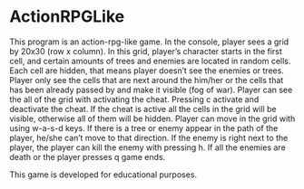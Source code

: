 # ActionRPGLike

This program is an action-rpg-like game.
In the console, player sees a grid by 20x30 (row x column). In this grid, player’s character starts in 
the first cell, and certain amounts of trees and enemies are located in random cells. Each cell are 
hidden, that means player doesn’t see the enemies or trees. Player only see the cells that are next 
around the him/her or the cells that has been already passed by and make it visible (fog of war). Player 
can see the all of the grid with activating the cheat. Pressing c activate and deactivate the cheat. If the 
cheat is active all the cells in the grid will be visible, otherwise all of them will be hidden. Player can 
move in the grid with using w-a-s-d keys. If there is a tree or enemy appear in the path of the player, 
he/she can’t move to that direction. If the enemy is right next to the player, the player can kill the 
enemy with pressing h. If all the enemies are death or the player presses q game ends.

This game is developed for educational purposes.
